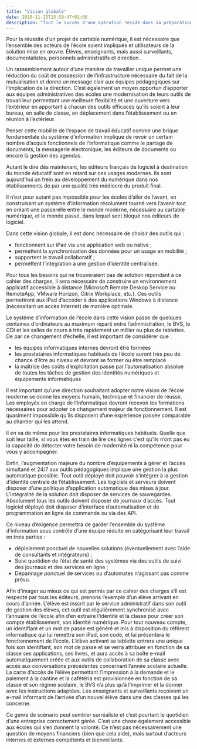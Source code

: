 ```yaml
---
title: "Vision globale"
date: 2018-11-25T15:59:47+01:00
description: "Tout le succès d'une opération réside dans sa préparation"
---
```


Pour la réussite d’un projet de cartable numérique, il est nécessaire que l’ensemble des acteurs de l’école soient impliqués et utilisateurs de la solution mise en œuvre. Élèves, enseignants, mais aussi surveillants, documentalistes, personnels administratifs et direction. 

Un rassemblement autour d’une manière de travailler unique permet une réduction du coût de possession de l’infrastructure nécessaire du fait de la mutualisation et donne un message clair aux équipes pédagogiques sur l’implication de la direction. C’est également un moyen opportun d’apporter aux équipes administratives des écoles une modernisation de leurs outils de travail leur permettant une meilleure flexibilité et une ouverture vers l’extérieur en apportant à chacun des outils efficaces qu’ils soient à leur bureau, en salle de classe, en déplacement dans l’établissement ou en réunion à l’extérieur. 

Penser cette mobilité de l’espace de travail éducatif comme une brique fondamentale du système d’information implique de revoir un certain nombre d’acquis fonctionnels de l’informatique comme le partage de documents, la messagerie électronique, les éditeurs de documents ou encore la gestion des agendas. 

Autant le dire dès maintenant, les éditeurs français de logiciel à destination du monde éducatif sont en retard sur ces usages modernes. Ils sont aujourd’hui un frein au développement du numérique dans nos établissements de par une qualité très médiocre du produit final. 

Il n’est pour autant pas impossible pour les écoles d’aller de l’avant, en construisant un système d’information résolument tourné vers l’avenir tout en créant une passerelle entre le monde moderne, nécessaire au cartable numérique, et le monde passé, dans lequel sont bloqué nos éditeurs de logiciel. 

Dans cette vision globale, il est donc nécessaire de choisir des outils qui :

- fonctionnent sur iPad via une application web ou native ;
- permettent la synchronisation des données pour un usage en mobilité ;
- supportent le travail collaboratif ;
- permettent l’intégration à une gestion d’identité centralisée.

Pour tous les besoins qui ne trouveraient pas de solution répondant à ce cahier des charges, il sera nécessaire de construire un environnement applicatif accessible à distance (Microsoft Remote Deskop Service ou RemoteApp, VMware Horizon, Citrix Workplace, etc.). Ces outils permettront aux iPad d’accéder à des applications Windows à distance (nécessitant un accès Internet) de manière optimale.

Le système d’information de l’école dans cette vision passe de quelques centaines d’ordinateurs au maximum réparti entre l’administration, le BVS, le CDI et les salles de cours à très rapidement un millier ou plus de tablettes. De par ce changement d’échelle, il est important de considérer que :

- les équipes informatiques internes devront être formées 
- les prestataires informatiques habituels de l’école auront très peu de chance d’être au niveau et devront se former ou être remplacé
- la maîtrise des coûts d’exploitation passe par l’automatisation absolue de toutes les tâches de gestion des identités numériques et équipements informatiques

Il est important qu’une direction souhaitant adopter notre vision de l’école moderne se donne les moyens humain, technique et financier de réussir. Les employés en charge de l’informatique devront recevoir les formations nécessaires pour adopter ce changement majeur de fonctionnement. Il est quasiment impossible qu’ils disposent d’une expérience passée comparable au chantier qui les attend.

Il en va de même pour les prestataires informatiques habituels. Quelle que soit leur taille, si vous êtes en train de lire ces lignes c’est qu’ils n’ont pas eu la capacité de détecter votre besoin de modernité ni la compétence pour vous y accompagner. 

Enfin, l’augmentation majeure du nombre d’équipements à gérer et l’accès simultané et 24/7 aux outils pédagogiques implique une gestion la plus automatique possible. Tout outil déployé doit pouvoir s’intégrer à la gestion d’identité centrale de l’établissement. Les logiciels et serveurs doivent disposer d’une politique d’application automatique des mises à jour. L’intégralité de la solution doit disposer de services de sauvegardes. Absolument tous les outils doivent disposer de journaux d’accès. Tout logiciel déployé doit disposer d’interface d’automatisation et de programmation en ligne de commande ou via des API. 

Ce niveau d’exigence permettra de garder l’ensemble du système d’information sous contrôle d’une équipe réduite en catégorisant leur travail en trois parties :

- déploiement ponctuel de nouvelles solutions (éventuellement avec l’aide de consultants et intégrateurs) ;
- Suivi quotidien de l’état de santé des systèmes via des outils de suivi des journaux et des services en ligne ;
- Dépannage ponctuel de services ou d’automates n’agissant pas comme prévu.

Afin d’imager au mieux ce qui est permis par ce cahier des charges s’il est respecté par tous les éditeurs, prenons l’exemple d’un élève arrivant en cours d’année. L’élève est inscrit par le service administratif dans son outil de gestion des élèves, cet outil est régulièrement synchronisé avec l’annuaire de l’école afin d’en extraire l’identité et la classe pour créer son compte établissement, son identité numérique. Pour tout nouveau compte, un identifiant et un mot de passe est généré et mis à disposition du référent informatique qui lui remettra son iPad, son code, et lui présentera le fonctionnement de l’école. L’élève activant sa tablette entrera une unique fois son identifiant, son mot de passe et se verra attribuer en fonction de sa classe ses applications, ses livres, et aura accès à sa boîte e-mail automatiquement créée et aux outils de collaboration de sa classe avec accès aux conversations précédentes concernant l’année scolaire actuelle. La carte d’accès de l’élève permettant l’impression à la demande et le paiement à la cantine et la cafétéria est provisionnée en fonction de sa classe et son régime scolaire, le BVS n’a plus qu’à l’imprimer et la donner avec les instructions adaptées. Les enseignants et surveillants reçoivent un e-mail informant de l’arrivée d’un nouvel élève dans une des classes qui les concerne.

Ce genre de scénario peut sembler surréaliste et c’est pourtant le quotidien d’une entreprise correctement gérée. C’est une chose également accessible aux écoles qui s’en donnent la volonté. Ce n’est pas nécessairement une question de moyens financiers (bien que cela aide), mais surtout d’acteurs internes et externes compétents et bienveillants.
